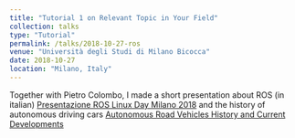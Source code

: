 ```yaml
---
title: "Tutorial 1 on Relevant Topic in Your Field"
collection: talks
type: "Tutorial"
permalink: /talks/2018-10-27-ros
venue: "Università degli Studi di Milano Bicocca"
date: 2018-10-27
location: "Milano, Italy"
---
```


Together with Pietro Colombo, I made a short presentation about ROS (in italian) [Presentazione ROS Linux Day Milano 2018](files/ROSLinuxDay.pdf) and the history of autonomous driving cars [Autonomous Road Vehicles History and Current Developments](files/HistoryAutonomousDriving.pdf)
